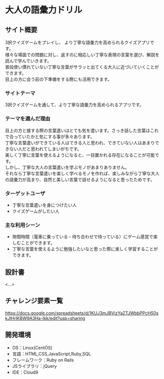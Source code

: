 # 大人の語彙力ドリル

## サイト概要
3択クイズゲームをプレイし、 より丁寧な語彙力を高められるクイズアプリです。<br>
様々な場面での問題に対し、返すのに相応しい丁寧な表現の言葉を選び、解説を読んで学んでいきます。<br>
普段使い慣れていない丁寧な言葉がサラッと出てくる大人に近づいていくことができます。<br>
目上の方に会う前の下準備をする際にも活用できます。

### サイトテーマ
3択クイズゲームを通して、より丁寧な語彙力を高められるアプリです。

### テーマを選んだ理由
目上の方と接する際の言葉遣いはとても気を遣います。さっき話した言葉はこれで合っていたかと気にする事が多々あります。<br>
丁寧な言葉遣いができている人はできる人と思われ、できていない人はあまりできない人だと思われてしまいがちです。<br>
美しく丁寧に言葉を使えるようになると、一目置かれる存在になることが可能です。<br>
しかし、丁寧な大人の言葉遣いを学ぶモノがあまりありません。<br>
それなら丁寧な言葉遣いを楽しく学べるモノを作れば、楽しみながら丁寧な大人の語彙力が高まり、自然と美しい言葉で話せるようになると思ったためです。

### ターゲットユーザ
- 丁寧な言葉遣いを身につけたい人
- クイズゲームがしたい人

### 主な利用シーン
- 隙間時間（電車に乗っている・待ち合わせで待っている）にゲーム感覚で楽しむことができます。
- 丁寧な言葉を使えるように勉強したいなと思った際に楽しく学習することができます。

## 設計書
<...>

## チャレンジ要素一覧
https://docs.google.com/spreadsheets/d/1KUJ3mJBVizYaZTJWbbPPcHS0skJlHrlKBW9A3Ha-Ikk/edit?usp=sharing

## 開発環境
- OS：Linux(CentOS)
- 言語：HTML,CSS,JavaScript,Ruby,SQL
- フレームワーク：Ruby on Rails
- JSライブラリ：jQuery
- IDE：Cloud9
